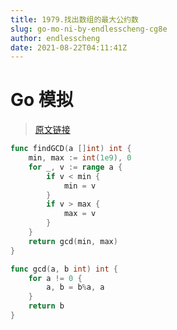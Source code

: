 ```yaml
---
title: 1979.找出数组的最大公约数
slug: go-mo-ni-by-endlesscheng-cg8e
author: endlesscheng
date: 2021-08-22T04:11:41Z
---
```

# Go 模拟
 
> [原文链接](https://leetcode.cn/problems/find-greatest-common-divisor-of-array/solution/go-mo-ni-by-endlesscheng-cg8e)
```go
func findGCD(a []int) int {
	min, max := int(1e9), 0
	for _, v := range a {
		if v < min {
			min = v
		}
		if v > max {
			max = v
		}
	}
	return gcd(min, max)
}

func gcd(a, b int) int {
	for a != 0 {
		a, b = b%a, a
	}
	return b
}
```
